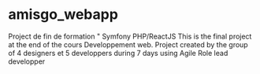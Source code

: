 # amisgo_webapp
Project de fin de formation "
Symfony PHP/ReactJS This is the final project at the end of the cours Developpement web. Project created by the group of 4 designers et 5 developpers during 7 days using Agile
Role lead developper
